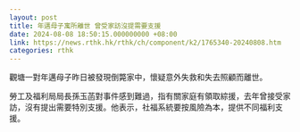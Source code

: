 ```yaml
---
layout: post
title: 年邁母子寓所離世 曾受家訪沒提需要支援
date: 2024-08-08 18:50:15.000000000 +08:00
link: https://news.rthk.hk/rthk/ch/component/k2/1765340-20240808.htm
categories: rthk
---
```


觀塘一對年邁母子昨日被發現倒斃家中，懷疑意外失救和失去照顧而離世。

勞工及福利局局長孫玉菡對事件感到難過，指有關家庭有領取綜援，去年曾接受家訪，沒有提出需要特別支援。他表示，社福系統要按風險為本，提供不同福利支援。
